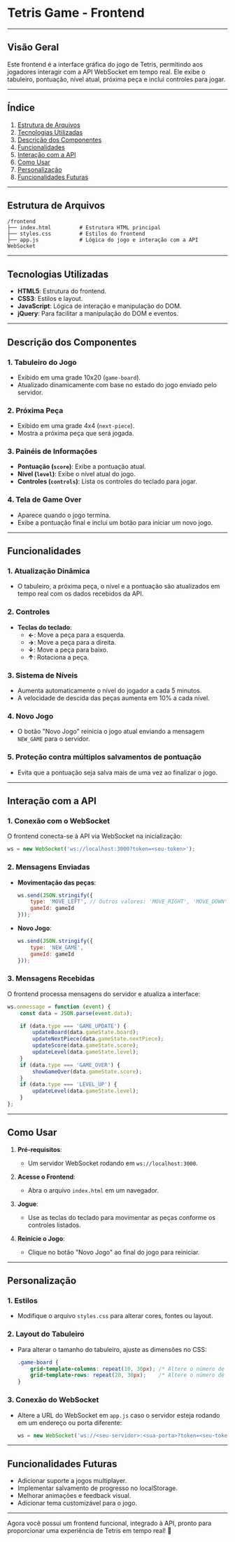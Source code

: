 # **Tetris Game - Frontend**

---

## **Visão Geral**

Este frontend é a interface gráfica do jogo de Tetris, permitindo aos jogadores interagir com a API WebSocket em tempo real. Ele exibe o tabuleiro, pontuação, nível atual, próxima peça e inclui controles para jogar.

---

## **Índice**

1. [Estrutura de Arquivos](#estrutura-de-arquivos)
2. [Tecnologias Utilizadas](#tecnologias-utilizadas)
3. [Descrição dos Componentes](#descrição-dos-componentes)
4. [Funcionalidades](#funcionalidades)
5. [Interação com a API](#interação-com-a-api)
6. [Como Usar](#como-usar)
7. [Personalização](#personalização)
8. [Funcionalidades Futuras](#funcionalidades-futuras)

---

## **Estrutura de Arquivos**

```
/frontend
├── index.html         # Estrutura HTML principal
├── styles.css         # Estilos do frontend
├── app.js             # Lógica do jogo e interação com a API WebSocket
```

---

## **Tecnologias Utilizadas**

- **HTML5**: Estrutura do frontend.
- **CSS3**: Estilos e layout.
- **JavaScript**: Lógica de interação e manipulação do DOM.
- **jQuery**: Para facilitar a manipulação do DOM e eventos.

---

## **Descrição dos Componentes**

### **1. Tabuleiro do Jogo**

- Exibido em uma grade 10x20 (`game-board`).
- Atualizado dinamicamente com base no estado do jogo enviado pelo servidor.

### **2. Próxima Peça**

- Exibido em uma grade 4x4 (`next-piece`).
- Mostra a próxima peça que será jogada.

### **3. Painéis de Informações**

- **Pontuação (`score`)**: Exibe a pontuação atual.
- **Nível (`level`)**: Exibe o nível atual do jogo.
- **Controles (`controls`)**: Lista os controles do teclado para jogar.

### **4. Tela de Game Over**

- Aparece quando o jogo termina.
- Exibe a pontuação final e inclui um botão para iniciar um novo jogo.

---

## **Funcionalidades**

### **1. Atualização Dinâmica**

- O tabuleiro, a próxima peça, o nível e a pontuação são atualizados em tempo real com os dados recebidos da API.

### **2. Controles**

- **Teclas do teclado**:
  - **←**: Move a peça para a esquerda.
  - **→**: Move a peça para a direita.
  - **↓**: Move a peça para baixo.
  - **↑**: Rotaciona a peça.

### **3. Sistema de Níveis**

- Aumenta automaticamente o nível do jogador a cada 5 minutos.
- A velocidade de descida das peças aumenta em 10% a cada nível.

### **4. Novo Jogo**

- O botão "Novo Jogo" reinicia o jogo atual enviando a mensagem `NEW_GAME` para o servidor.

### **5. Proteção contra múltiplos salvamentos de pontuação**

- Evita que a pontuação seja salva mais de uma vez ao finalizar o jogo.

---

## **Interação com a API**

### **1. Conexão com o WebSocket**

O frontend conecta-se à API via WebSocket na inicialização:

```javascript
ws = new WebSocket('ws://localhost:3000?token=<seu-token>');
```

### **2. Mensagens Enviadas**

- **Movimentação das peças**:

  ```javascript
  ws.send(JSON.stringify({
      type: 'MOVE_LEFT', // Outros valores: 'MOVE_RIGHT', 'MOVE_DOWN', 'ROTATE'
      gameId: gameId
  }));
  ```

- **Novo Jogo**:

  ```javascript
  ws.send(JSON.stringify({
      type: 'NEW_GAME',
      gameId: gameId
  }));
  ```

### **3. Mensagens Recebidas**

O frontend processa mensagens do servidor e atualiza a interface:

```javascript
ws.onmessage = function (event) {
    const data = JSON.parse(event.data);

    if (data.type === 'GAME_UPDATE') {
        updateBoard(data.gameState.board);
        updateNextPiece(data.gameState.nextPiece);
        updateScore(data.gameState.score);
        updateLevel(data.gameState.level);
    }
    if (data.type === 'GAME_OVER') {
        showGameOver(data.gameState.score);
    }
    if (data.type === 'LEVEL_UP') {
        updateLevel(data.gameState.level);
    }
};
```

---

## **Como Usar**

1. **Pré-requisitos**:
   - Um servidor WebSocket rodando em `ws://localhost:3000`.

2. **Acesse o Frontend**:
   - Abra o arquivo `index.html` em um navegador.

3. **Jogue**:
   - Use as teclas do teclado para movimentar as peças conforme os controles listados.

4. **Reinicie o Jogo**:
   - Clique no botão "Novo Jogo" ao final do jogo para reiniciar.

---

## **Personalização**

### **1. Estilos**

- Modifique o arquivo `styles.css` para alterar cores, fontes ou layout.

### **2. Layout do Tabuleiro**

- Para alterar o tamanho do tabuleiro, ajuste as dimensões no CSS:

  ```css
  .game-board {
      grid-template-columns: repeat(10, 30px); /* Altere o número de colunas */
      grid-template-rows: repeat(20, 30px);    /* Altere o número de linhas */
  }
  ```

### **3. Conexão do WebSocket**

- Altere a URL do WebSocket em `app.js` caso o servidor esteja rodando em um endereço ou porta diferente:

  ```javascript
  ws = new WebSocket('ws://<seu-servidor>:<sua-porta>?token=<seu-token>');
  ```

---

## **Funcionalidades Futuras**

- Adicionar suporte a jogos multiplayer.
- Implementar salvamento de progresso no localStorage.
- Melhorar animações e feedback visual.
- Adicionar tema customizável para o jogo.

---

Agora você possui um frontend funcional, integrado à API, pronto para proporcionar uma experiência de Tetris em tempo real! 🚀
